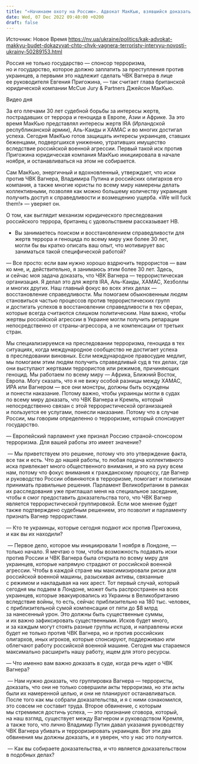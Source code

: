 ```yaml
---
title: "«Начинаем охоту на Россию». Адвокат МакКью, взявшийся доказать, что вагнеровцы — террористы, о личных угрозах и перепалке с Пригожиным"
date: Wed, 07 Dec 2022 09:40:00 +0200
draft: false
---
```

Источник: Новое Время https://nv.ua/ukraine/politics/kak-advokat-makkyu-budet-dokazyvat-chto-chvk-vagnera-terroristy-intervyu-novosti-ukrainy-50289153.html


 Россия не только государство — спонсор терроризма, но и государство, которое должно заплатить за преступления против украинцев, а первыми это надлежит сделать ЧВК Вагнера в лице ее руководителя Евгения Пригожина, — так считает глава британской юридической компании McСue Jury & Partners Джейсон МакКью.

 Видео дня   

За его плечами 30 лет судебной борьбы за интересы жертв, пострадавших от террора и геноцида в Европе, Азии и Африке. За это время МакКью представлял интересы жертв IRA (Ирландской республиканской армии), Аль-Каиды и ХАМАС и во многих достигал успеха. Сегодня МакКью готов защищать интересы украинцев, ставших беженцами, подвергшихся унижению, утративших имущество вследствие российской военной агрессии. Первый такой иск против Пригожина юридическая компания МакКью инициировала в начале ноября, и останавливаться на этом не собирается.

Сам МакКью, энергичный и вдохновленный, утверждает, что иски против ЧВК Вагнера, Владимира Путина и российских олигархов его компания, а также многие юристы по всему миру намерены делать коллективными, позволяя как можно большему количеству украинцев получить доступ к справедливости и возмещению ущерба. «We will fuck them!» — уверяет он.

О том, как выглядит механизм юридического преследования российского террора, британец с удовольствием рассказывает НВ.

- Вы занимаетесь поиском и восстановлением справедливости для жертв террора и геноцида по всему миру уже более 30 лет, могли бы вы кратко описать ваш опыт, что мотивирует вас заниматься такой специфической работой?

— Все просто: если вам нужно хорошо вздрючить террористов — вам ко мне, и, действительно, я занимаюсь этим более 30 лет. Здесь, и сейчас моя задача доказать, что ЧВК Вагнера — террористическая организация. Я делал это для жертв IRA, Аль-Каиды, ХАМАС, Хезболлы и многих других. Наш главный фокус во всех этих делах — восстановление справедливости. Мы помогаем обыкновенным людям становиться частью процессов против террористических групп и достигать успехов в восстановлении справедливости в тех сферах, которые всегда считаются слишком политическим. Нам важно, чтобы жертвы российской агрессии в Украине могли получить репарации непосредственно от страны-агрессора, а не компенсации от третьих стран.

Мы специализируемся на преследовании терроризма, геноцида в тех ситуациях, когда международное сообщество не достигает успеха в преследовании виновных. Если международное правосудие медлит, мы помогаем этим людям получить справедливый суд в тех делах, где они выступают жертвами террористов или режимов, причиняющих геноцид. Мы работаем по всему миру — Африка, Ближний Восток, Европа. Могу сказать, что я не вижу особой разницы между ХАМАС, ИРА или Вагнером — все они монстры, должны быть осуждены и понести наказание. Потому важно, чтобы украинцы могли в судах по всему миру доказать, что ЧВК Вагнера и Кремль, который непосредственно связан с этой террористической организацией и пользуется ее услугами, понесли наказание. Потому что в случае России, мы говорим определенно о терроризме, который спонсирует государство.

— Европейский парламент уже признал Россию страной-спонсором терроризма. Для вашей работы это имеет значение?

 — Мы приветствуем это решение, потому что это утверждение факта, все так и есть. Что до нашей работы, то любая подача коллективного иска привлекает много общественного внимания, и это на руку всем нам, потому что фокус внимания к гражданскому процессу, где Вагнер и руководство России обвиняются в терроризме, помогает и политикам принимать правильные решения. Парламент Великобритании в рамках их расследования уже приглашал меня на специальное заседание, чтобы я смог предоставить доказательства того, что ЧВК Вагнер является террористической группировкой. Если мое мнение будет также подтверждено судебным решением, это позволит и парламенту признать Вагнер террористами.

— Кто те украинцы, которые сегодня подают иск против Пригожина, и как вы их находили?

 — Первое дело, которое мы инициировали 1 ноября в Лондоне, — только начало. Я мечтаю о том, чтобы возможность подавать иски против России и ЧВК Вагнера была открыта по всему миру для украинцев, которые напрямую страдают от российской военной агрессии. Чтобы в каждой стране мы максимизировали риски для российской военной машины, разыскивая активы, связанные с режимом и накладывая на них арест. Тот первый случай, который сегодня мы подаем в Лондоне, может быть распространен на всех украинцев, которые эвакуировались из Украины в Великобританию вследствие войны, то есть, сейчас приблизительно на 180 тыс. человек, с приблизительной сумой компенсации от пяти до $8 млрд за нанесенный урон. Это должны быть существенные суммы, и их важно зафиксировать существенными. Исков будет много, и за каждым могут стоять разные группы истцов, и направлены иски будет не только против ЧВК Вагнера, но и против российских олигархов, иных игроков, которые спонсируют, поддерживаю или облегчают работу российской военной машине. Сегодня мы стараемся максимально расширить нашу работу, ищем для этого ресурсы.

— Что именно вам важно доказать в суде, когда речь идет о ЧВК Вагнера?

 — Нам нужно доказать, что группировка Вагнера — террористы, доказать, что они не только совершили акты терроризма, но эти акты были их намеренной целью, и они не планируют останавливаться. После того как мы собрали доказательства, и я с ними ознакомился, это совсем не составит труда. Второе обвинение, с которым мы стремимся достичь успеха, — это признание сговора, который, на наш взгляд, существует между Вагнером и руководством Кремля, а также того, что лично Владимир Путин давал указания руководству ЧВК Вагнера убивать и терроризировать украинцев. Вот эти два обвинения мы должны доказать, и я уверен, что у нас это получится.

 — Как вы собираете доказательства, и что является доказательством в подобных делах? 
